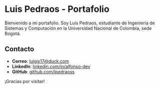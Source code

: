 # Luis Pedraos - Portafolio

Bienvenido a mi portafolio. Soy Luis Pedraos, estudiante de Ingeniería de Sistemas y Computación en la Universidad Nacional de Colombia, sede Bogotá.

## Contacto

- **Correo**: [luigix17@duck.com](mailto:luigix17@duck.com)
- **LinkedIn**: [linkedin.com/in/alfonso-dev](https://www.linkedin.com/in/alfonso-dev/)
- **GitHub**: [github.com/lpedraoss](https://github.com/lpedraoss)

¡Gracias por visitar!
